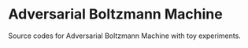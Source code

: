 # Adversarial Boltzmann Machine
Source codes for Adversarial Boltzmann Machine with toy experiments.

